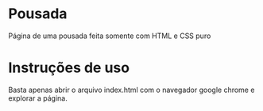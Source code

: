 # Pousada
 Página de uma pousada feita somente com HTML e CSS puro

# Instruções de uso
 Basta apenas abrir o arquivo index.html com o navegador google chrome e explorar a página.
